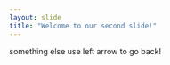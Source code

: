 ```yaml
---
layout: slide
title: "Welcome to our second slide!"
---
```

something else
use left arrow to go back!
